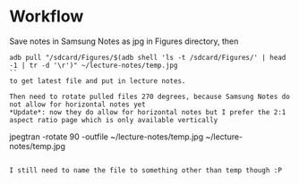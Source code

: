 # Workflow

Save notes in Samsung Notes as jpg in Figures directory, then
```
adb pull "/sdcard/Figures/$(adb shell 'ls -t /sdcard/Figures/' | head -1 | tr -d '\r')" ~/lecture-notes/temp.jpg
``
to get latest file and put in lecture notes.

Then need to rotate pulled files 270 degrees, because Samsung Notes do not allow for horizontal notes yet
*Update*: now they do allow for horizontal notes but I prefer the 2:1 aspect ratio page which is only available vertically
```
jpegtran -rotate 90 -outfile ~/lecture-notes/temp.jpg ~/lecture-notes/temp.jpg
```

I still need to name the file to something other than temp though :P
